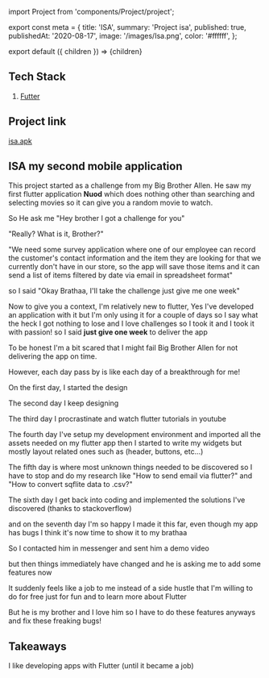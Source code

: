 import Project from 'components/Project/project';

export const meta = {
  title: 'ISA',
  summary: 'Project isa',
  published: true,
  publishedAt: '2020-08-17',
  image: '/images/Isa.png',
  color: '#ffffff',
};

export default ({ children }) => <Project meta={meta}>{children}</Project>

## Tech Stack

1. [Futter](https://nextjs.org/)

## Project link
[isa.apk](https://drive.google.com/file/d/1nEIzfyUkKh8WjHUi_LerdhXXGdpfBFpx/view)

## ISA my second mobile application
This project started as a challenge from my Big Brother Allen. He saw my first flutter
application __Nuod__ which does nothing other than searching and selecting
movies so it can give you a random movie to watch.

So He ask me "Hey brother I got a challenge for you"

"Really? What is it, Brother?"

"We need some survey application where one of our employee can record the
customer's contact information and the item they are looking for that we currently
don't have in our store, so the app will save those items and it can send a
list of items filtered by date via email in spreadsheet format"

so I said "Okay Brathaa, I'll take the challenge just give me one week"

Now to give you a context, I'm relatively new to flutter, Yes I've developed an
application with it but I'm only using it for a couple of days so I say what
the heck I got nothing to lose and I love challenges so I took it and I took it
with passion! so I said **just give one week** to deliver the app

To be honest I'm a bit scared that I might fail Big Brother Allen for not
delivering the app on time.

However, each day pass by is like each day of a breakthrough for me!

On the first day, I started the design

The second day I keep designing

The third day I procrastinate and watch flutter tutorials in youtube

The fourth day I've setup my development environment and imported all the assets
needed on my flutter app then I started to write my widgets but mostly layout
related ones such as (header, buttons, etc...)

The fifth day is where most unknown things needed to be discovered so I have to
stop and do my research like "How to send email via flutter?" and "How to
convert sqflite data to .csv?"

The sixth day I get back into coding and implemented the solutions I've discovered
(thanks to stackoverflow)

and on the seventh day I'm so happy I made it this far, even though my app has bugs
I think it's now time to show it to my brathaa

So I contacted him in messenger and sent him a demo video

but then things immediately have changed and he is asking me to add some features now

It suddenly feels like a job to me instead of a side hustle that I'm willing to
do for free just for fun and to learn more about Flutter

But he is my brother and I love him so I have to do these features anyways and fix
these freaking bugs!

## Takeaways
I like developing apps with Flutter (until it became a job)
